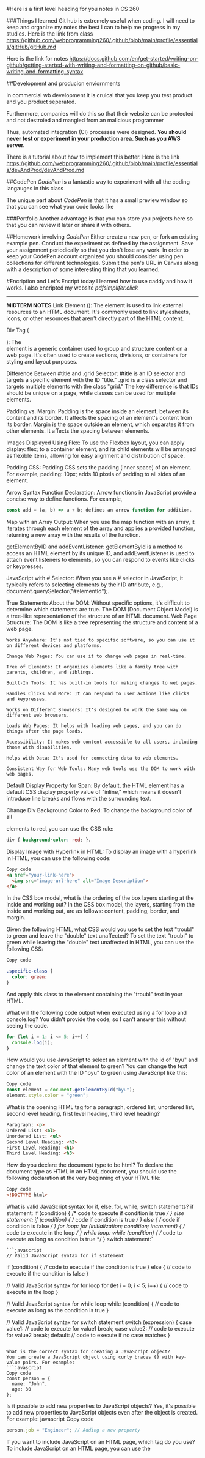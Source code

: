 #Here is a first level heading for you notes in CS 260

###Things I learned
Git hub is extremely useful when coding.
I will need to keep and organize my notes the best I can to help me progress in my studies.
Here is the link from class
https://github.com/webprogramming260/.github/blob/main/profile/essentials/gitHub/gitHub.md

Here is the link for notes
https://docs.github.com/en/get-started/writing-on-github/getting-started-with-writing-and-formatting-on-github/basic-writing-and-formatting-syntax

##Development and producion enviornments

In commercial wb development it is cruical that you keep you test product and you product seperated. 

Furthermore, companies will do this so that their website can be protected and not destroied and mangled from an malicious programmer

Thus, automated integration (CI) processes were designed. **You should never test or experiment in your production area. Such as you AWS server.**

There is a tutorial about how to implement this better. Here is the link https://github.com/webprogramming260/.github/blob/main/profile/essentials/devAndProd/devAndProd.md

##CodePen
*CodePen* is a fantastic way to experiment with all the coding langauges in this class

The unique part about *CodePen* is that it has a small preview window so that you can see what your code looks like

###Portfolio
Another advantage is that you can store you projects here so that you can review it later or share it with others.

##Homework involving *CodePen*
Either create a new pen, or fork an existing example pen.
Conduct the experiment as defined by the assignment.
Save your assignment periodically so that you don't lose any work. In order to keep your CodePen account organized you should consider using pen collections for different technologies.
Submit the pen's URL in Canvas along with a description of some interesting thing that you learned.

#Encription and Let's Encript
today I learned how to use caddy and how it works. I also encripted my website *pdfsimplifer.click*

____________________________________________________________________
**MIDTERM NOTES**
Link Element (<link>):
The <link> element is used to link external resources to an HTML document. It's commonly used to link stylesheets, icons, or other resources that aren't directly part of the HTML content.

Div Tag (<div>):
The <div> element is a generic container used to group and structure content on a web page. It's often used to create sections, divisions, or containers for styling and layout purposes.

Difference Between #title and .grid Selector:
#title is an ID selector and targets a specific element with the ID "title."
.grid is a class selector and targets multiple elements with the class "grid." The key difference is that IDs should be unique on a page, while classes can be used for multiple elements.

Padding vs. Margin:
Padding is the space inside an element, between its content and its border. It affects the spacing of an element's content from its border.
Margin is the space outside an element, which separates it from other elements. It affects the spacing between elements.

Images Displayed Using Flex:
To use the Flexbox layout, you can apply display: flex; to a container element, and its child elements will be arranged as flexible items, allowing for easy alignment and distribution of space.

Padding CSS:
Padding CSS sets the padding (inner space) of an element. For example, padding: 10px; adds 10 pixels of padding to all sides of an element.

Arrow Syntax Function Declaration:
Arrow functions in JavaScript provide a concise way to define functions. For example, 
```javascript
const add = (a, b) => a + b; defines an arrow function for addition.
```

Map with an Array Output:
When you use the map function with an array, it iterates through each element of the array and applies a provided function, returning a new array with the results of the function.

getElementByID and addEventListener:
getElementById is a method to access an HTML element by its unique ID, and addEventListener is used to attach event listeners to elements, so you can respond to events like clicks or keypresses.

JavaScript with # Selector:
When you see a # selector in JavaScript, it typically refers to selecting elements by their ID attribute, e.g., document.querySelector("#elementId");.

True Statements About the DOM:
Without specific options, it's difficult to determine which statements are true. The DOM (Document Object Model) is a tree-like representation of the structure of an HTML document.
    Web Page Structure: The DOM is like a tree representing the structure and content of a web page.

    Works Anywhere: It's not tied to specific software, so you can use it on different devices and platforms.

    Change Web Pages: You can use it to change web pages in real-time.

    Tree of Elements: It organizes elements like a family tree with parents, children, and siblings.

    Built-In Tools: It has built-in tools for making changes to web pages.

    Handles Clicks and More: It can respond to user actions like clicks and keypresses.

    Works on Different Browsers: It's designed to work the same way on different web browsers.

    Loads Web Pages: It helps with loading web pages, and you can do things after the page loads.

    Accessibility: It makes web content accessible to all users, including those with disabilities.

    Helps with Data: It's used for connecting data to web elements.

    Consistent Way for Web Tools: Many web tools use the DOM to work with web pages.


Default Display Property for Span:
By default, the HTML <span> element has a default CSS display property value of "inline," which means it doesn't introduce line breaks and flows with the surrounding text.

Change Div Background Color to Red:
To change the background color of all <div> elements to red, you can use the CSS rule: 
```css
div { background-color: red; }.
```

Display Image with Hyperlink in HTML:
To display an image with a hyperlink in HTML, you can use the following code:
``` html
Copy code
<a href="your-link-here">
  <img src="image-url-here" alt="Image Description">
</a>
```

In the CSS box model, what is the ordering of the box layers starting at the inside and working out?
In the CSS box model, the layers, starting from the inside and working out, are as follows: content, padding, border, and margin.


Given the following HTML, what CSS would you use to set the text "troubl" to green and leave the "double" text unaffected?
To set the text "troubl" to green while leaving the "double" text unaffected in HTML, you can use the following CSS:
```css
Copy code

.specific-class {
  color: green;
}
```
And apply this class to the element containing the "troubl" text in your HTML.


What will the following code output when executed using a for loop and console.log?
You didn't provide the code, so I can't answer this without seeing the code.
```javascript
for (let i = 1; i <= 5; i++) {
  console.log(i);
}
```

How would you use JavaScript to select an element with the id of "byu" and change the text color of that element to green?
You can change the text color of an element with the ID "byu" to green using JavaScript like this:
```javascript
Copy code
const element = document.getElementById("byu");
element.style.color = "green";
```

What is the opening HTML tag for a paragraph, ordered list, unordered list, second level heading, first level heading, third level heading?
```html
Paragraph: <p>
Ordered List: <ol>
Unordered List: <ul>
Second Level Heading: <h2>
First Level Heading: <h1>
Third Level Heading: <h3>
```

How do you declare the document type to be html?
To declare the document type as HTML in an HTML document, you should use the following declaration at the very beginning of your HTML file:
```html
Copy code
<!DOCTYPE html>
```

What is valid JavaScript syntax for if, else, for, while, switch statements?
    if statement: if (condition) { /* code to execute if condition is true */ }
    else statement: if (condition) { /* code if condition is true */ } 
    else { /* code if condition is false */ }
    for loop: for (initialization; condition; increment) { /* code to execute in the loop */ }
    while loop: while (condition) { /* code to execute as long as condition is true */ }
    switch statement:`

    ```javascript
    // Valid JavaScript syntax for if statement
if (condition) {
  // code to execute if the condition is true
} else {
  // code to execute if the condition is false
}

// Valid JavaScript syntax for for loop
for (let i = 0; i < 5; i++) {
  // code to execute in the loop
}

// Valid JavaScript syntax for while loop
while (condition) {
  // code to execute as long as the condition is true
}

// Valid JavaScript syntax for switch statement
switch (expression) {
  case value1:
    // code to execute for value1
    break;
  case value2:
    // code to execute for value2
    break;
  default:
    // code to execute if no case matches
}
```

What is the correct syntax for creating a JavaScript object?
You can create a JavaScript object using curly braces {} with key-value pairs. For example:
```javascript
Copy code
const person = {
  name: "John",
  age: 30
};
```
Is it possible to add new properties to JavaScript objects?
Yes, it's possible to add new properties to JavaScript objects even after the object is created. For example:
javascript
Copy code
```javascript
person.job = "Engineer"; // Adding a new property
```

If you want to include JavaScript on an HTML page, which tag do you use?
To include JavaScript on an HTML page, you can use the <script> tag. You can place your JavaScript code inside a <script> element in the HTML document, like this:
```html
Copy code
<script>
  // JavaScript code here
</script>
```

Given the following HTML, what JavaScript could you use to set the text "animal" to "crow" and leave the "fish" text unaffected?
To change the text "animal" to "crow" while leaving the "fish" text unaffected, you can use JavaScript as follows:
```javascript
Copy code
document.getElementById("elementId").textContent = "crow";
```

Which of the following correctly describes JSON?
JSON (JavaScript Object Notation) is a lightweight data interchange format. It is easy for humans to read and write and easy for machines to parse and generate. It is often used to transmit data between a server and a web application, and it's a text-based format that consists of key-value pairs.

What does the console command chmod, pwd, cd, ls, vim, nano, mkdir, mv, rm, man, ssh, ps, wget, sudo do?
chmod: Changes file permissions.
pwd: Prints the current working directory.
cd: Changes the current directory.
ls: Lists files and directories.
vim and nano: Text editors for creating and editing files.
mkdir: Creates a new directory.
mv: Moves or renames files and directories.
rm: Removes files or directories.
man: Displays manual pages for commands.
ssh: Securely connects to remote servers.
ps: Lists running processes.
wget: Downloads files from the internet.
sudo: Allows a user to execute commands with superuser privileges.

Which of the following console command creates a remote shell session?
The console command that creates a remote shell session is ssh.

Which of the following is true when the -la parameter is specified for the ls console command?
When you use the -la parameter with the ls command, it lists all files, including hidden files (those starting with a dot), in a long format. The long format includes details such as permissions, owner, group, file size, and modification date.

Which of the following is true for the domain name banana.fruit.bozo.click:
In the domain name "banana.fruit.bozo.click," each part has a specific role:
"click" is the top-level domain (TLD).
"bozo.click" is the domain name (or second-level domain).
"fruit" is a subdomain of "bozo.click."

Is a web certificate is necessary to use HTTPS?
Yes, a web certificate (SSL/TLS certificate) is necessary to use HTTPS (Hypertext Transfer Protocol Secure). The certificate encrypts data between the server and the client, ensuring a secure and trusted connection.

Can a DNS A record point to an IP address or another A record?
A DNS A (Address) record maps a domain name to an IPv4 address. It cannot directly point to another A record. However, a DNS A record can point to an IP address, and you can use CNAME (Canonical Name) records to create aliases or point to other domain names.

Port 443, 80, 22 is reserved for which protocol?
Port 443 is reserved for HTTPS (HTTP Secure).
Port 80 is reserved for HTTP (Hypertext Transfer Protocol).
Port 22 is reserved for SSH (Secure Shell) for secure remote access.

What will the following code using Promises output when executed? (for this question use a general example of promises)
Promises are used for asynchronous operations. The output of a promise code depends on the specific code and asynchronous tasks it's performing. Typically, you would have to provide a specific code example for a more accurate explanation.

**Promises**
Certainly! Promises are a fundamental part of JavaScript for handling asynchronous operations. They provide a way to work with asynchronous code in a more structured and readable manner. Promises represent a value that might not be available yet but will be at some point in the future. They have three states: pending, fulfilled, and rejected.

Here's an example of a Promise that you can use for your midterm notes:

javascript
Copy code
```javascript
// Example of a Promise to simulate loading data from a server
const fetchData = () => {
  return new Promise((resolve, reject) => {
    // Simulate a network request with a timeout
    setTimeout(() => {
      const data = {
        message: "Data fetched successfully",
        result: [1, 2, 3, 4, 5],
      };
      // Resolve the Promise with the fetched data
      resolve(data);
      // In case of an error, you can reject the Promise
      // reject("Error: Failed to fetch data");
    }, 2000); // Simulate a 2-second delay
  });
};

// Using the Promise
fetchData()
  .then((data) => {
    console.log(data.message);
    console.log("Data:", data.result);
  })
  .catch((error) => {
    console.error(error);
  });
  ```
In this example:

We define a fetchData function that returns a Promise. Inside the Promise constructor, we simulate fetching data from a server with a delay using setTimeout.

We resolve the Promise with the fetched data if the operation is successful, and you can use resolve to return the result.

In the case of an error, you can reject the Promise using reject.

We use the .then() method to handle the successful fulfillment of the Promise and the .catch() method to handle errors.

When the Promise resolves, it logs the message and the fetched data to the console. If there's an error, it logs the error message.

This is a basic example of using Promises for asynchronous operations. You can adapt this example and the concept of Promises to handle various asynchronous tasks like fetching data from a server, making API calls, or reading/writing files. Promises are essential for managing non-blocking operations and ensuring that your code remains responsive and maintainable.

You can include this example and explanation in your midterm notes to demonstrate how Promises work in JavaScript.

______________________________________
**NODE.JS**
**FOR THE REST OF THE SEMESTER**
You will be expected to run your front end code from the browser!

https://github.com/webprogramming260/.github/blob/main/profile/webServices/node/node.md

Node.JS is used to manage, organize, and download modules from the cloud.

Here is the code that generates the server.
```
javascript
const http = require('http'); // this is a module to create a server
let foo = {name:"Mark",number:13} //This is creating an object
const server = http.createServer(function (req, res) { 
//This section here is how we are creating he server
//Req stands for request res stands for response
//   res.writeHead(200, { 'Content-Type': 'text/html' });
  res.writeHead(200, { "Content-Type": "application/json"});
  //This code shows how the code is going to respond to a req
//   res.write(`<h1>Hello Node.js! [${req.method}] ${req.url}</h1>`);
  res.write(JSON.stringify(foo));
  //This code sends a response body to the req in this case
  //it is a JSON named foo.
  res.end();
});

server.listen(8080, () => {
  console.log(`Web service listening on port 8080`);
});
```
**Debuging in Node.js**
follow the instructions listed here
https://github.com/webprogramming260/.github/blob/main/profile/webServices/debuggingNode/debuggingNode.md

The debugging works similar to other programs. However here are a couple things

*Important Notes*
1.Nodemon module is great for debuggin node.js. It runs immediatly after a save.
2. "F5" is used for debugging in Node.js
3. "F11" allows you to dive deeper into the orignal code of the creators


______________________________________________________________________
**HUGE note about https and http**
for our program we will need to use http when booting up our data via Node.js
______________________________________________________________________
## **PM2**
When you run a program it will automatically terminate when you close the console. In order to keep the program running after shutdown it need to become a *daemon*. We all have daemons haunting us.

An easy way to manage our deams is through *Process Manager 2 aka PM2*

See this link to see commands for pm2: https://github.com/webprogramming260/.github/blob/main/profile/webServices/pm2/pm2.md

To access your caddy use the command
PS C:\Users\18019\OneDrive\Desktop\CS_260\my_start_up> ssh -i wjw37.pem ubuntu@34.235.87.249

## **UI Testing**
There is so much to test and not enough time to check everything. To remedy that, we can use Playwright to help us
Playwright is a node extension that can be used to overcome a slu of problems. You can use it to test UI stuff.
Here is a link on how to use playwright and how to use it to test stuff.
https://github.com/webprogramming260/.github/blob/main/profile/webServices/uiTesting/uiTesting.md

## Endpoint Testing Jest
